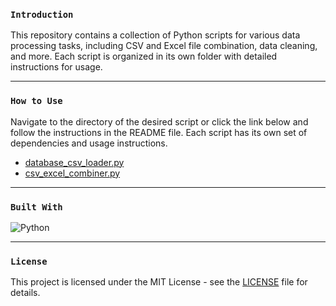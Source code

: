 ### <center><p align = "left">`Introduction`</p> </center>
This repository contains a collection of Python scripts for various data processing tasks, including CSV and Excel file combination, data cleaning, and more. Each script is organized in its own folder with detailed instructions for usage.

<hr>

### <center><p align = "left">`How to Use`</p> </center>
Navigate to the directory of the desired script or click the link below and follow the instructions in the README file. Each script has its own set of dependencies and usage instructions.

- [database_csv_loader.py](database_csv_loader)
- [csv_excel_combiner.py](csv_excel_combiner)
<hr>

### <center><p align = "left">`Built With`</p> </center>
![Python](https://img.shields.io/badge/python-3670A0?style=for-the-badge&logo=python&logoColor=ffdd54)

<hr>

### <center><p align = "left">`License`</p> </center> 
This project is licensed under the MIT License - see the [LICENSE](LICENSE) file for details.
